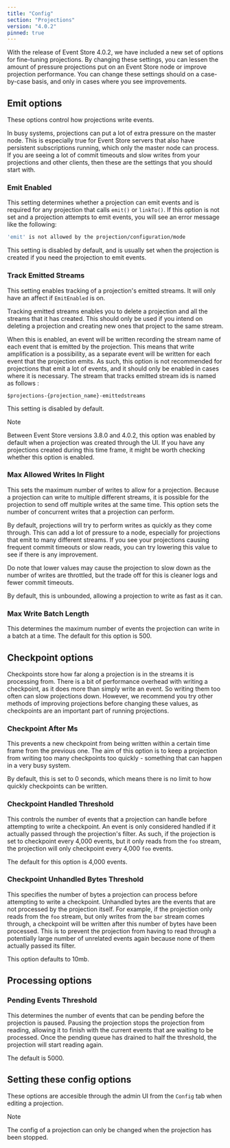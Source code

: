 ```yaml
---
title: "Config"
section: "Projections"
version: "4.0.2"
pinned: true
---
```


With the release of Event Store 4.0.2, we have included a new set of options for fine-tuning projections.
By changing these settings, you can lessen the amount of pressure projections put on an Event Store node or improve projection performance. You can change these settings should on a case-by-case basis, and only in cases where you see improvements.

## Emit options

These options control how projections write events.

In busy systems, projections can put a lot of extra pressure on the master node. This is especially true for Event Store servers that also have persistent subscriptions running, which only the master node can process. If you are seeing a lot of commit timeouts and slow writes from your projections and other clients, then these are the settings that you should start with.

### Emit Enabled

This setting determines whether a projection can emit events and is required for any projection that calls `emit()` or `linkTo()`. If this option is not set and a projection attempts to emit events, you will see an error message like the following:

```bash
'emit' is not allowed by the projection/configuration/mode
```

This setting is disabled by default, and is usually set when the projection is created if you need the projection to emit events.

### Track Emitted Streams

This setting enables tracking of a projection's emitted streams. It will only have an affect if `EmitEnabled` is on.

Tracking emitted streams enables you to delete a projection and all the streams that it has created. This should only be used if you intend on deleting a projection and creating new ones that project to the same stream.

When this is enabled, an event will be written recording the stream name of each event that is emitted by the projection.
This means that write amplification is a possibility, as a separate event will be written for each event that the projection emits.
As such, this option is not recommended for projections that emit a lot of events, and it should only be enabled in cases where it is necessary.
The stream that tracks emitted stream ids is named as follows :

```
$projections-{projection_name}-emittedstreams
```

This setting is disabled by default.

> [!NOTE]
>
Between Event Store versions 3.8.0 and 4.0.2, this option was enabled by default when a projection was created through the UI.
If you have any projections created during this time frame, it might be worth checking whether this option is enabled.


### Max Allowed Writes In Flight

This sets the maximum number of writes to allow for a projection.
Because a projection can write to multiple different streams, it is possible for the projection to send off multiple writes at the same time. This option sets the number of concurrent writes that a projection can perform.

By default, projections will try to perform writes as quickly as they come through. This can add a lot of pressure to a node, especially for projections that emit to many different streams.
If you see your projections causing frequent commit timeouts or slow reads, you can try lowering this value to see if there is any improvement.

Do note that lower values may cause the projection to slow down as the number of writes are throttled, but the trade off for this is cleaner logs and fewer commit timeouts.

By default, this is unbounded, allowing a projection to write as fast as it can.

### Max Write Batch Length

This determines the maximum number of events the projection can write in a batch at a time.
The default for this option is 500.

## Checkpoint options

Checkpoints store how far along a projection is in the streams it is processing from.
There is a bit of performance overhead with writing a checkpoint, as it does more than simply write an event. So writing them too often can slow projections down.
However, we recommend you try other methods of improving projections before changing these values, as checkpoints are an important part of running projections.

### Checkpoint After Ms

This prevents a new checkpoint from being written within a certain time frame from the previous one.
The aim of this option is to keep a projection from writing too many checkpoints too quickly - something that can happen in a very busy system.

By default, this is set to 0 seconds, which means there is no limit to how quickly checkpoints can be written.

### Checkpoint Handled Threshold

This controls the number of events that a projection can handle before attempting to write a checkpoint.
An event is only considered handled if it actually passed through the projection's filter. As such, if the projection is set to checkpoint every 4,000 events, but it only reads from the `foo` stream, the projection will only checkpoint every 4,000 `foo` events.

The default for this option is 4,000 events.

### Checkpoint Unhandled Bytes Threshold

This specifies the number of bytes a projection can process before attempting to write a checkpoint.
Unhandled bytes are the events that are not processed by the projection itself. For example, if the projection only reads from the `foo` stream, but only writes from the `bar` stream comes through, a checkpoint will be written after this number of bytes have been processed. This is to prevent the projection from having to read through a potentially large number of unrelated events again because none of them actually passed its filter.

This option defaults to 10mb.

## Processing options

### Pending Events Threshold

This determines the number of events that can be pending before the projection is paused.
Pausing the projection stops the projection from reading, allowing it to finish with the current events that are waiting to be processed. Once the pending queue has drained to half the threshold, the projection will start reading again.

The default is 5000.

## Setting these config options

These options are accesible through the admin UI from the `Config` tab when editing a projection.

> [!NOTE]
>
The config of a projection can only be changed when the projection has been stopped.
